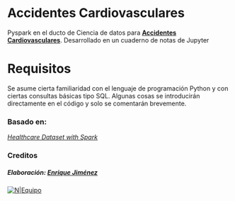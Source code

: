 

# Accidentes Cardiovasculares

Pyspark en el ducto de Ciencia de datos para __[Accidentes Cardiovasculares](https://www.kaggle.com/asaumya/healthcare-dataset-stroke-data)__.  Desarrollado en un cuaderno de notas de Jupyter

# Requisitos

Se asume cierta familiaridad  con el lenguaje de programación Python y con ciertas consultas básicas tipo SQL. Algunas cosas se introducirán directamente en el código y solo se comentarán brevemente.

### Basado en:   

*[Healthcare Dataset with Spark](https://towardsdatascience.com/healthcare-dataset-with-spark-6bf48019892b)*



### Creditos
 #####  Elaboración: [Enrique Jiménez](https://github.com/kikejimenez)
[![N|Equipo](https://weasysolutions.github.io/data-science-course/images/weasysolutions.png)](http://weasysolutions.com)



